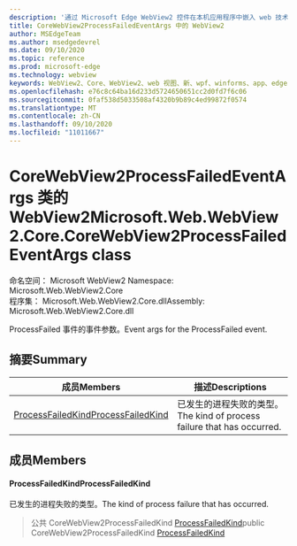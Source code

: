 ```yaml
---
description: '通过 Microsoft Edge WebView2 控件在本机应用程序中嵌入 web 技术 (HTML、CSS 和 JavaScript) '
title: CoreWebView2ProcessFailedEventArgs 中的 WebView2
author: MSEdgeTeam
ms.author: msedgedevrel
ms.date: 09/10/2020
ms.topic: reference
ms.prod: microsoft-edge
ms.technology: webview
keywords: WebView2、Core、WebView2、web 视图、新、wpf、winforms、app、edge、CoreWebView2、CoreWebView2Controller、浏览器控件、边缘 html、、浏览器控件、边缘 html、WebView2
ms.openlocfilehash: e76c8c64ba16d233d5724650651cc2d0fd7f6c06
ms.sourcegitcommit: 0faf538d5033508af4320b9b89c4ed99872f0574
ms.translationtype: MT
ms.contentlocale: zh-CN
ms.lasthandoff: 09/10/2020
ms.locfileid: "11011667"
---
```

# <span data-ttu-id="dffe8-104">CoreWebView2ProcessFailedEventArgs 类的 WebView2</span><span class="sxs-lookup"><span data-stu-id="dffe8-104">Microsoft.Web.WebView2.Core.CoreWebView2ProcessFailedEventArgs class</span></span> 

<span data-ttu-id="dffe8-105">命名空间： Microsoft WebView2 </span><span class="sxs-lookup"><span data-stu-id="dffe8-105">Namespace: Microsoft.Web.WebView2.Core</span></span>\
<span data-ttu-id="dffe8-106">程序集： Microsoft.Web.WebView2.Core.dll</span><span class="sxs-lookup"><span data-stu-id="dffe8-106">Assembly: Microsoft.Web.WebView2.Core.dll</span></span>

<span data-ttu-id="dffe8-107">ProcessFailed 事件的事件参数。</span><span class="sxs-lookup"><span data-stu-id="dffe8-107">Event args for the ProcessFailed event.</span></span>

## <span data-ttu-id="dffe8-108">摘要</span><span class="sxs-lookup"><span data-stu-id="dffe8-108">Summary</span></span>

 <span data-ttu-id="dffe8-109">成员</span><span class="sxs-lookup"><span data-stu-id="dffe8-109">Members</span></span>                        | <span data-ttu-id="dffe8-110">描述</span><span class="sxs-lookup"><span data-stu-id="dffe8-110">Descriptions</span></span>
--------------------------------|---------------------------------------------
[<span data-ttu-id="dffe8-111">ProcessFailedKind</span><span class="sxs-lookup"><span data-stu-id="dffe8-111">ProcessFailedKind</span></span>](#processfailedkind) | <span data-ttu-id="dffe8-112">已发生的进程失败的类型。</span><span class="sxs-lookup"><span data-stu-id="dffe8-112">The kind of process failure that has occurred.</span></span>

## <span data-ttu-id="dffe8-113">成员</span><span class="sxs-lookup"><span data-stu-id="dffe8-113">Members</span></span>

#### <span data-ttu-id="dffe8-114">ProcessFailedKind</span><span class="sxs-lookup"><span data-stu-id="dffe8-114">ProcessFailedKind</span></span> 

<span data-ttu-id="dffe8-115">已发生的进程失败的类型。</span><span class="sxs-lookup"><span data-stu-id="dffe8-115">The kind of process failure that has occurred.</span></span>

> <span data-ttu-id="dffe8-116">公共 CoreWebView2ProcessFailedKind [ProcessFailedKind](#processfailedkind)</span><span class="sxs-lookup"><span data-stu-id="dffe8-116">public CoreWebView2ProcessFailedKind [ProcessFailedKind](#processfailedkind)</span></span>

